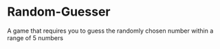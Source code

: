 # Random-Guesser
A game that requires you to guess the randomly chosen number within a range of 5 numbers
